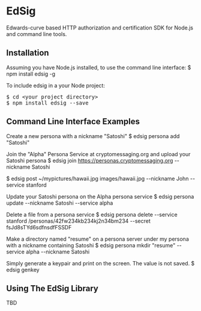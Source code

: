 # EdSig

Edwards-curve based HTTP authorization and certification SDK for Node.js and command line tools.

## Installation

Assuming you have Node.js installed, to use the command line interface:
$ npm install edsig -g

To include edsig in a your Node project:
<pre>
$ cd &lt;your project directory&gt;
$ npm install edsig --save
</pre>


## Command Line Interface Examples

Create a new persona with a nickname "Satoshi"
$ edsig persona add "Satoshi"

Join the "Alpha" Persona Service at cryptomessaging.org and upload your Satoshi persona
$ edsig join https://personas.cryptomessaging.org --nickname Satoshi






$ edsig post ~/mypictures/hawaii.jpg images/hawaii.jpg --nickname John --service stanford

Update your Satoshi persona on the Alpha persona service
$ edsig persona update --nickname Satoshi --service alpha

Delete a file from a persona service
$ edsig persona delete --service stanford /personas/42fw234kb234kj2n34bm234 --secret fsJd8sTYd6sdfnsdfFSSDF

Make a directory named "resume" on a persona server under my persona with a nickname containing Satoshi
$ edsig persona mkdir "resume" --service alpha --nickname Satoshi

Simply generate a keypair and print on the screen.  The value is not saved.
$ edsig genkey


## Using The EdSig Library

TBD
